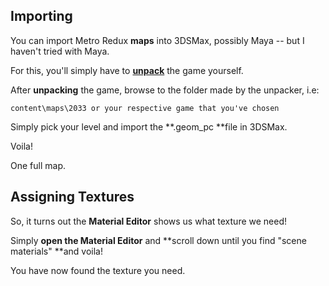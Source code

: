 ## Importing

You can import Metro Redux **maps** into 3DSMax, possibly Maya -- but I haven't tried with Maya.

For this, you'll simply have to [**unpack**](/metro-redux/tools.md) the game yourself.

After **unpacking** the game, browse to the folder made by the unpacker, i.e:

`content\maps\2033 or your respective game that you've chosen`

Simply pick your level and import the **.geom\_pc **file in 3DSMax.

Voila!

One full map.

## Assigning Textures

So, it turns out the **Material Editor** shows us what texture we need!

Simply **open the Material Editor** and **scroll down until you find "scene materials" **and voila!

You have now found the texture you need.



